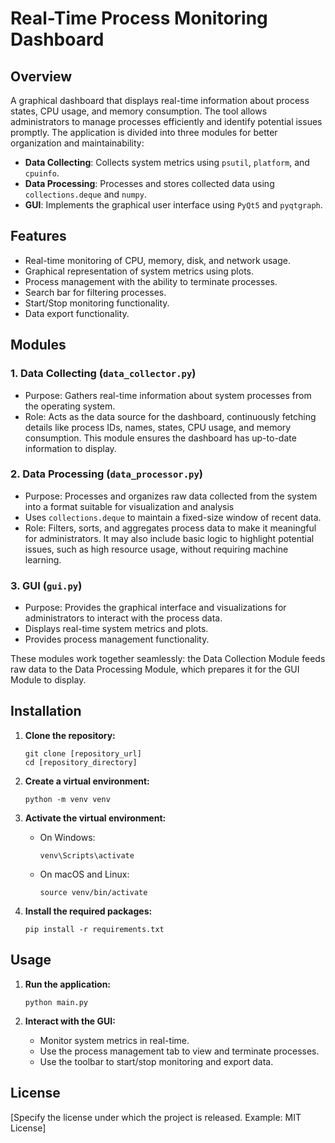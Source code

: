 # Real-Time Process Monitoring Dashboard

## Overview

A graphical dashboard that displays real-time information about process states, CPU usage, and memory consumption. The tool allows administrators to manage processes efficiently and identify potential issues promptly. The application is divided into three modules for better organization and maintainability:

- **Data Collecting**: Collects system metrics using `psutil`, `platform`, and `cpuinfo`.
- **Data Processing**: Processes and stores collected data using `collections.deque` and `numpy`.
- **GUI**: Implements the graphical user interface using `PyQt5` and `pyqtgraph`.

## Features

- Real-time monitoring of CPU, memory, disk, and network usage.
- Graphical representation of system metrics using plots.
- Process management with the ability to terminate processes.
- Search bar for filtering processes.
- Start/Stop monitoring functionality.
- Data export functionality.

## Modules

### 1. Data Collecting (`data_collector.py`)

- Purpose: Gathers real-time information about system processes from the operating system.
- Role: Acts as the data source for the dashboard, continuously fetching details like process IDs, names, states, CPU usage, and memory consumption. This module ensures the dashboard has up-to-date information to display.

### 2. Data Processing (`data_processor.py`)

- Purpose: Processes and organizes raw data collected from the system into a format suitable for visualization and analysis
- Uses `collections.deque` to maintain a fixed-size window of recent data.
- Role: Filters, sorts, and aggregates process data to make it meaningful for administrators. It may also include basic logic to highlight potential issues, such as high resource usage, without requiring machine learning.

### 3. GUI (`gui.py`)

- Purpose: Provides the graphical interface and visualizations for administrators to interact with the process data.
- Displays real-time system metrics and plots.
- Provides process management functionality.

These modules work together seamlessly: the Data Collection Module feeds raw data to the Data Processing Module, which prepares it for the GUI Module to display.

## Installation

1.  **Clone the repository:**

    ```
    git clone [repository_url]
    cd [repository_directory]
    ```

2.  **Create a virtual environment:**

    ```
    python -m venv venv
    ```

3.  **Activate the virtual environment:**

    -   On Windows:

        ```
        venv\Scripts\activate
        ```

    -   On macOS and Linux:

        ```
        source venv/bin/activate
        ```

4.  **Install the required packages:**

    ```
    pip install -r requirements.txt
    ```
    
## Usage

1.  **Run the application:**

    ```
    python main.py
    ```

2.  **Interact with the GUI:**

    -   Monitor system metrics in real-time.
    -   Use the process management tab to view and terminate processes.
    -   Use the toolbar to start/stop monitoring and export data.

## License

[Specify the license under which the project is released. Example: MIT License]

